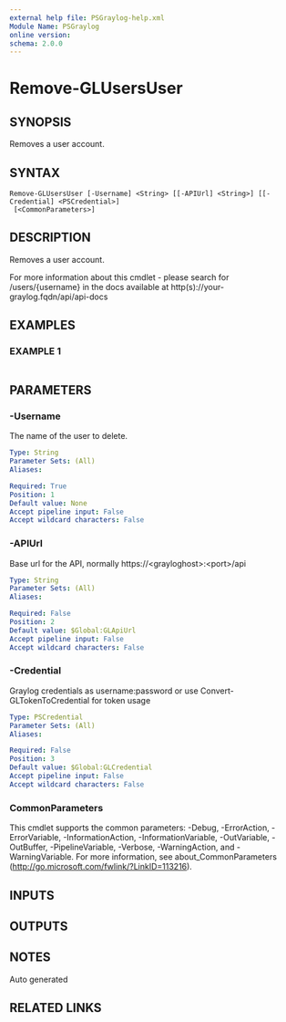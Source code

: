 ```yaml
---
external help file: PSGraylog-help.xml
Module Name: PSGraylog
online version:
schema: 2.0.0
---
```


# Remove-GLUsersUser

## SYNOPSIS
Removes a user account.

## SYNTAX

```
Remove-GLUsersUser [-Username] <String> [[-APIUrl] <String>] [[-Credential] <PSCredential>]
 [<CommonParameters>]
```

## DESCRIPTION
Removes a user account.


For more information about this cmdlet - please search for /users/{username} in the docs available at http(s)://your-graylog.fqdn/api/api-docs

## EXAMPLES

### EXAMPLE 1
```

```

## PARAMETERS

### -Username
The name of the user to delete.

```yaml
Type: String
Parameter Sets: (All)
Aliases:

Required: True
Position: 1
Default value: None
Accept pipeline input: False
Accept wildcard characters: False
```

### -APIUrl
Base url for the API, normally https://\<grayloghost\>:\<port\>/api

```yaml
Type: String
Parameter Sets: (All)
Aliases:

Required: False
Position: 2
Default value: $Global:GLApiUrl
Accept pipeline input: False
Accept wildcard characters: False
```

### -Credential
Graylog credentials as username:password or use Convert-GLTokenToCredential for token usage

```yaml
Type: PSCredential
Parameter Sets: (All)
Aliases:

Required: False
Position: 3
Default value: $Global:GLCredential
Accept pipeline input: False
Accept wildcard characters: False
```

### CommonParameters
This cmdlet supports the common parameters: -Debug, -ErrorAction, -ErrorVariable, -InformationAction, -InformationVariable, -OutVariable, -OutBuffer, -PipelineVariable, -Verbose, -WarningAction, and -WarningVariable.
For more information, see about_CommonParameters (http://go.microsoft.com/fwlink/?LinkID=113216).

## INPUTS

## OUTPUTS

## NOTES
Auto generated

## RELATED LINKS
